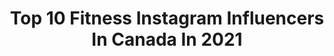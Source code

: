 ---
title: Top 10 Fitness Instagram Influencers In Canada In 2021
description: >-
  Find top fitness Instagram influencers in Canada in 2021. Most popular hashtags: #gayfit #fitness #happy.
platform: Instagram
hits: 664
text_top: Discover the best Instagram accounts on inBeat.
text_bottom: Our database holds 664 Instagram influencers like this in Canada for you to work with.
profiles:
  - username: "brooke.antonsen"
    fullname: >-
      Brooke Antonsen
    bio: >-
      Calgary, AB✨ Published Model, Lifestyle, Fitness @fitarmyofficial Athlete🏆
    location: "Canada"
    followers: 9281
    engagement: 3310
    commentsToLikes: 0.052745
    id: ck5hjlstsguoe0i11mydyh2jo
    verified: false
    hashtags: "#empoweredescape, #godsplan, #cheese, #throwbackthursday"
  - username: "sabr_22"
    fullname: >-
      Sabrina Ianniciello
    bio: >-
      Model/ Travel / Fitness 👙 ✈️ 🤸🏽‍♀️ @believesupplements - SAB20 20% DM/Email for collaboration
    location: "Canada"
    followers: 163583
    engagement: 465
    commentsToLikes: 0.039630
    id: ck5c6boxy540s0i114b27ovck
    verified: false
    hashtags: "#mercedesbenz, #fashionnovababe, #missygirl, #missyempire"
  - username: "jocebedard"
    fullname: >-
      Jocelyn Bedard
    bio: >-
      🎬 | ACTING & YOUTUBE HOST ☁️| HEALTH & FITNESS 🧚🏼| TIK TOK: jocebedard 🌸| YOUTUBE ⇩
    location: "Canada"
    followers: 16032
    engagement: 578
    commentsToLikes: 0.070088
    id: ck9wgxgpmveft0j78rr1j2su4
    verified: false
    hashtags: "#drunk, #tiktok, #joke, #instagramreels"
  - username: "mommas_gang"
    fullname: >-
      Sammy Barcelos
    bio: >-
      Married & Raising 4 kids ✨✨✨☕️ Canadian • Life style • Autism advocate/Autism Mom• Fitness • Motherhood • 📩 sammymariag@hotmail.ca
    location: "Canada"
    followers: 9096
    engagement: 806
    commentsToLikes: 0.258701
    id: ck5zijlgfftz90i14vjkufxsl
    verified: false
    hashtags: "#blessed, #nopainnogain, #moderation, #9monthsold"
  - username: "fitbybella_"
    fullname: >-
      Isabella
    bio: >-
      FITNESS + WELLNESS + GRL PWR ⚡️mtl // mia ⚡️vegan ⚡️shop my workout // meal guides + booty bands👇
    location: "Canada"
    followers: 12358
    engagement: 767
    commentsToLikes: 0.170674
    id: ck0tv2xfh9pit0i19943oiekd
    verified: false
    hashtags: "#quarantinethoughts, #noizemakers"
  - username: "kellynimens"
    fullname: >-
      KELLY NIMENS
    bio: >-
      DANCE & FITNESS Dancer| @mtaagency kelly.nimens@gmail.com Co-Founder and Director of|@runwaydanceconnection
    location: "Canada"
    followers: 5869
    engagement: 867
    commentsToLikes: 0.109271
    id: ck5zw3sd95fd40i14tity3vkl
    verified: false
    hashtags: ""
  - username: "therivrjordyn"
    fullname: >-
      Jordyn Foster
    bio: >-
      Fashion • Lifestyle • Fitness Kindness is key✨ Tor + Oakville📍
    location: "Canada"
    followers: 29576
    engagement: 1272
    commentsToLikes: 0.024302
    id: ck9wdlw2wg9mf0j78q63o8jk1
    verified: false
    hashtags: "#ootd, #smile, #mensstyle, #photooftheday"
  - username: "maddielymburner"
    fullname: >-
      MADDIE ☼
    bio: >-
      plants, health, & fitness 🍃 » fitness IG: @madfit.ig » YouTube: Maddie Lymburner ⇣SHOP MY RECIPE BOOKS⇣
    location: "Canada"
    followers: 320235
    engagement: 1140
    commentsToLikes: 0.013634
    id: ck13blxx1w2200i194u0inrh0
    verified: false
    hashtags: "#couplephoto, #naturelovers, #selfcare, #quarantinelife"
  - username: "elobouffard"
    fullname: >-
      ELODIE BOUFFARD
    bio: >-
      Future courtière immobilière🏠✍🏼 ⚡️ Fitness, Fashion & Lifestyle 🇨🇦: Qc📍 💌: elod.bouffard@gmail.com
    location: "Canada"
    followers: 47498
    engagement: 279
    commentsToLikes: 0.092284
    id: ck5cfo2u5nblc0i11husc1kli
    verified: false
    hashtags: "#fall, #outfit, #happy, #quote"
  - username: "stevi.eh"
    fullname: >-
      Steven
    bio: >-
      Hi I’m Steven! Naturally Sweet, Canadian Boy! Eh! 🍒 Osmari Ambassador @osmari_wear 💁🏼‍♂️ 25 🇨🇦 Ottawa, Canada 💪🏼 Fitness Freak 🌈 Gay
    location: "Canada"
    followers: 5796
    engagement: 1682
    commentsToLikes: 0.034298
    id: ck6ts3aiz2irc0j71nekmakjj
    verified: false
    hashtags: "#muscle, #gayfit, #flex, #gayboy"
---